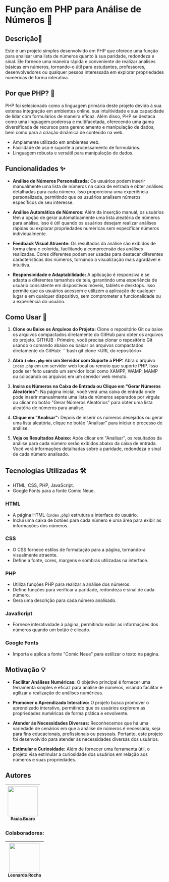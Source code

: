# Função em PHP para Análise de Números 🧮

## Descrição📝
 Este é um projeto simples desenvolvido em PHP que oferece uma função para analisar uma lista de números quanto à sua paridade, redondeza e sinal. Ele fornece uma maneira rápida e conveniente de realizar análises básicas em números, tornando-o útil para estudantes, professores, desenvolvedores ou qualquer pessoa interessada em explorar propriedades numéricas de forma interativa.

## Por que PHP? 🤔
 PHP foi selecionado como a linguagem primária deste projeto devido à sua extensa integração em ambientes online, sua intuitividade e sua capacidade de lidar com formulários de maneira eficaz. Além disso, PHP se destaca como uma linguagem poderosa e multifacetada, oferecendo uma gama diversificada de recursos para gerenciamento e manipulação de dados, bem como para a criação dinâmica de conteúdo na web.

- Amplamente utilizado em ambientes web.
- Facilidade de uso e suporte a processamento de formulários.
- Linguagem robusta e versátil para manipulação de dados.

## Funcionalidades ✨
 - **Análise de Números Personalizada:** Os usuários podem inserir manualmente uma lista de números na caixa de entrada e obter análises detalhadas para cada número. Isso proporciona uma experiência personalizada, permitindo que os usuários analisem números específicos de seu interesse.

- **Análise Automática de Números:** Além da inserção manual, os usuários têm a opção de gerar automaticamente uma lista aleatória de números para análise. Isso é útil quando os usuários desejam realizar análises rápidas ou explorar propriedades numéricas sem especificar números individualmente.

- **Feedback Visual Atraente:** Os resultados da análise são exibidos de forma clara e colorida, facilitando a compreensão das análises realizadas. Cores diferentes podem ser usadas para destacar diferentes características dos números, tornando a visualização mais agradável e intuitiva.

- **Responsividade e Adaptabilidade:** A aplicação é responsiva e se adapta a diferentes tamanhos de tela, garantindo uma experiência de usuário consistente em dispositivos móveis, tablets e desktops. Isso permite que os usuários acessem e utilizem a aplicação de qualquer lugar e em qualquer dispositivo, sem comprometer a funcionalidade ou a experiência do usuário.

## Como Usar 🚀
 
1. **Clone ou Baixe os Arquivos do Projeto:**
   Clone o repositório Git ou baixe os arquivos compactados diretamente do GitHub para obter os arquivos do projeto.
   GITHUB : Primeiro, você precisa clonar o repositório Git usando o comando abaixo ou baixar os arquivos compactados diretamente do GitHub:  ```bash
   git clone <URL do repositório>

2. **Abra `index.php` em um Servidor com Suporte a PHP:**
   Abra o arquivo `index.php` em um servidor web local ou remoto que suporte PHP. Isso pode ser feito usando um servidor local como XAMPP, WAMP, MAMP ou colocando os arquivos em um servidor web remoto.

3. **Insira os Números na Caixa de Entrada ou Clique em "Gerar Números Aleatórios":**
   Na página inicial, você verá uma caixa de entrada onde pode inserir manualmente uma lista de números separados por vírgula ou clicar no botão "Gerar Números Aleatórios" para obter uma lista aleatória de números para análise.

4. **Clique em "Analisar":**
   Depois de inserir os números desejados ou gerar uma lista aleatória, clique no botão "Analisar" para iniciar o processo de análise.

5. **Veja os Resultados Abaixo:**
   Após clicar em "Analisar", os resultados da análise para cada número serão exibidos abaixo da caixa de entrada. Você verá informações detalhadas sobre a paridade, redondeza e sinal de cada número analisado.


## Tecnologias Utilizadas 🛠️
- HTML, CSS, PHP, JavaScript.
- Google Fonts para a fonte Comic Neue.

### HTML
- A página HTML (`index.php`) estrutura a interface do usuário.
- Inclui uma caixa de botões para cada número e uma área para exibir as informações dos números.

### CSS
- O CSS fornece estilos de formatação para a página, tornando-a visualmente atraente.
- Define a fonte, cores, margens e sombras utilizadas na interface.

### PHP
- Utiliza funções PHP para realizar a análise dos números.
- Define funções para verificar a paridade, redondeza e sinal de cada número.
- Gera uma descrição para cada número analisado.

### JavaScript
- Fornece interatividade à página, permitindo exibir as informações dos números quando um botão é clicado.

### Google Fonts
- Importa e aplica a fonte "Comic Neue" para estilizar o texto na página.


## Motivação 💡
 - **Facilitar Análises Numéricas:** O objetivo principal é fornecer uma ferramenta simples e eficaz para análise de números, visando facilitar e agilizar a realização de análises numéricas.

- **Promover o Aprendizado Interativo:** O projeto busca promover o aprendizado interativo, permitindo que os usuários explorem as propriedades numéricas de forma prática e envolvente.

- **Atender às Necessidades Diversas:** Reconhecemos que há uma variedade de cenários em que a análise de números é necessária, seja para fins educacionais, profissionais ou pessoais. Portanto, este projeto foi desenvolvido para atender às necessidades diversas dos usuários.

- **Estimular a Curiosidade:** Além de fornecer uma ferramenta útil, o projeto visa estimular a curiosidade dos usuários em relação aos números e suas propriedades.

## Autores
| [<img loading="lazy" src="https://user-images.githubusercontent.com/127847275/272244520-740a7042-aefd-42c6-ad38-536121527e4b.png" width=95><br><sub>Paula Boaro</sub>](https://github.com/paulaboaroo0103) 
| :---: |

### Colaboradores:
|  [<img loading="lazy" src="https://user-images.githubusercontent.com/86802310/268408790-48baaee3-ce37-4ad6-9348-ecb738990343.png" width=95><br><sub>Leonardo Rocha </sub>](https://github.com/leonardorochamarista)
| :---: |
